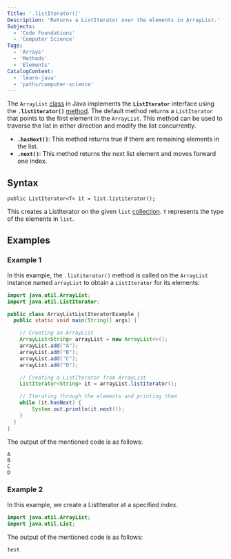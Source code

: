 ```yaml
---
Title: '.listIterator()'
Description: 'Returns a ListIterator over the elements in ArrayList.'
Subjects:
  - 'Code Foundations'
  - 'Computer Science'
Tags:
  - 'Arrays'
  - 'Methods'
  - 'Elements'
CatalogContent:
  - 'learn-java'
  - 'paths/computer-science'
---
```


The `ArrayList` [class](https://www.codecademy.com/resources/docs/java/classes) in Java implements the **`ListIterator`** interface using the **`.listiterator()`** [method](https://www.codecademy.com/resources/docs/java/methods). The default method returns a `ListIterator` that points to the first element in the `ArrayList`. This method can be used to traverse the list in either direction and modify the list concurrently.

- **`.hasNext()`**: This method returns true if there are remaining elements in the list.
- **`.next()`**: This method returns the next list element and moves forward one index.

## Syntax

```pseudo
public ListIterator<T> it = list.listiterator();
```
This creates a ListIterator on the given `list` [collection](https://www.codecademy.com/resources/docs/java/collection). `T` represents the type of the elements in `list`.

## Examples

### Example 1

In this example, the `.listiterator()` method is called on the `ArrayList` instance named `arrayList` to obtain a `ListIterator` for its elements:

```java
import java.util.ArrayList;
import java.util.ListIterator;

public class ArrayListListIteratorExample {
  public static void main(String[] args) {

    // Creating an ArrayList
    ArrayList<String> arrayList = new ArrayList<>();
    arrayList.add("A");
    arrayList.add("B");
    arrayList.add("C");
    arrayList.add("D");

    // Creating a ListIterator from ArrayList
    ListIterator<String> it = arrayList.listiterator();

    // Iterating through the elements and printing them
    while (it.hasNext) {
        System.out.println(it.next());
    }
  }
}
```

The output of the mentioned code is as follows:

```shell
A
B
C
D
```

### Example 2

In this example, we create a ListIterator at a specified index.

```java
import java.util.ArrayList;
import java.util.List;
```

The output of the mentioned code is as follows:

```shell
test
```
